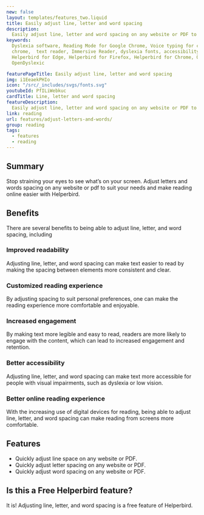 ```yaml
---
new: false
layout: templates/features_two.liquid
title: Easily adjust line, letter and word spacing
description:
  Easily adjust line, letter and word spacing on any website or PDF to improve readability and customize your online reading experience. Available on Chrome, Edge, Firefox, iPad, and iPhone as an extension.
keywords:
  Dyslexia software, Reading Mode for Google Chrome, Voice typing for chrome, Text to speech for
  chrome,  text reader, Immersive Reader, dyslexia fonts, accessibility software, dyslexia software,
  Helperbird for Edge, Helperbird for Firefox, Helperbird for Chrome, Opendyslexic for Chrome,
  OpenDyslexic

featurePageTitle: Easily adjust line, letter and word spacing
img: i1EeaekPHIo
icon: "/src/_includes/svgs/fonts.svg"
youtubeId: PfILiWebkuc
cardTitle: Line, letter and word spacing
featureDescription:
  Easily adjust line, letter and word spacing on any website or PDF to improve readability and customize your online reading experience. 
link: reading
url: features/adjust-letters-and-words/
group: reading
tags: 
  - features
  - reading
---
```



## Summary

Stop straining your eyes to see what’s on your screen. Adjust letters and words spacing on any website or pdf to suit your needs and make reading online easier with Helperbird.


## Benefits

There are several benefits to being able to adjust line, letter, and word spacing, including

### Improved readability
Adjusting line, letter, and word spacing can make text easier to read by making the spacing between elements more consistent and clear.

### Customized reading experience
By adjusting spacing to suit personal preferences, one can make the reading experience more comfortable and enjoyable.

### Increased engagement
By making text more legible and easy to read, readers are more likely to engage with the content, which can lead to increased engagement and retention.

### Better accessibility
Adjusting line, letter, and word spacing can make text more accessible for people with visual impairments, such as dyslexia or low vision.

### Better online reading experience 
With the increasing use of digital devices for reading, being able to adjust line, letter, and word spacing can make reading from screens more comfortable.


## Features

- Quickly adjust line space on any website or PDF.
- Quickly adjust letter spacing on any website or PDF.
- Quickly adjust word spacing on any website or PDF.


## Is this a Free Helperbird feature?
It is! Adjusting line, letter, and word spacing is a free feature of Helperbird.




